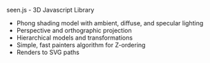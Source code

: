 seen.js - 3D Javascript Library

* Phong shading model with ambient, diffuse, and specular lighting
* Perspective and orthographic projection
* Hierarchical models and transformations
* Simple, fast painters algorithm for Z-ordering
* Renders to SVG paths

